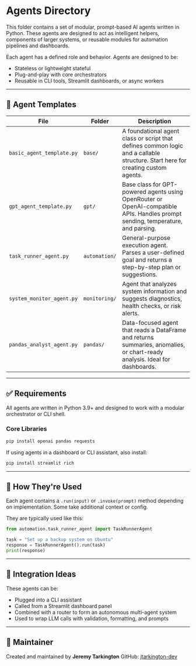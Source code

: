 # Agents Directory

This folder contains a set of modular, prompt-based AI agents written in Python. These agents are designed to act as intelligent helpers, components of larger systems, or reusable modules for automation pipelines and dashboards.

Each agent has a defined role and behavior. Agents are designed to be:

- Stateless or lightweight stateful
- Plug-and-play with core orchestrators
- Reusable in CLI tools, Streamlit dashboards, or async workers

---

## 🤖 Agent Templates

| File                      | Folder        | Description                                                                                                                     |
| ------------------------- | ------------- | ------------------------------------------------------------------------------------------------------------------------------- |
| `basic_agent_template.py` | `base/`       | A foundational agent class or script that defines common logic and a callable structure. Start here for creating custom agents. |
| `gpt_agent_template.py`   | `gpt/`        | Base class for GPT-powered agents using OpenRouter or OpenAI-compatible APIs. Handles prompt sending, temperature, and parsing. |
| `task_runner_agent.py`    | `automation/` | General-purpose execution agent. Parses a user-defined goal and returns a step-by-step plan or suggestions.                     |
| `system_monitor_agent.py` | `monitoring/` | Agent that analyzes system information and suggests diagnostics, health checks, or risk alerts.                                 |
| `pandas_analyst_agent.py` | `pandas/`     | Data-focused agent that reads a DataFrame and returns summaries, anomalies, or chart-ready analysis. Ideal for dashboards.      |

---

## ✅ Requirements

All agents are written in Python 3.9+ and designed to work with a modular orchestrator or CLI shell.

### Core Libraries

```bash
pip install openai pandas requests
```

If using agents in a dashboard or CLI assistant, also install:

```bash
pip install streamlit rich
```

---

## 🧠 How They're Used

Each agent contains a `.run(input)` or `.invoke(prompt)` method depending on implementation. Some take additional context or config.

They are typically used like this:

```python
from automation.task_runner_agent import TaskRunnerAgent

task = "Set up a backup system on Ubuntu"
response = TaskRunnerAgent().run(task)
print(response)
```

---

## 🔄 Integration Ideas

These agents can be:

- Plugged into a CLI assistant
- Called from a Streamlit dashboard panel
- Combined with a router to form an autonomous multi-agent system
- Used to wrap LLM calls with validation, formatting, and prompts

---

## 👤 Maintainer

Created and maintained by **Jeremy Tarkington**
GitHub: [jtarkington-dev](https://github.com/jtarkington-dev)

